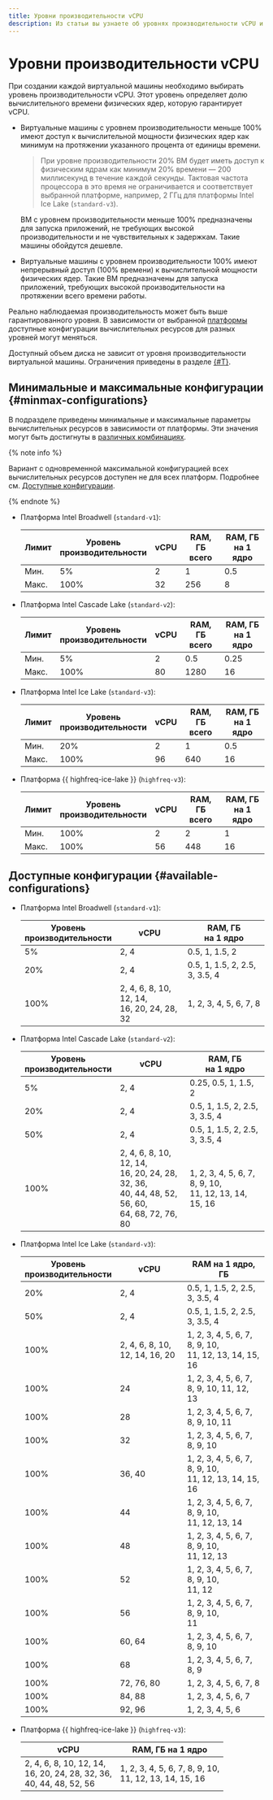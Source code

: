 ```yaml
---
title: Уровни производительности vCPU
description: Из статьи вы узнаете об уровнях производительности vCPU и доступных конфигурациях на разных платформах.
---
```


# Уровни производительности vCPU


При создании каждой виртуальной машины необходимо выбирать уровень производительности vCPU. Этот уровень определяет долю вычислительного времени физических ядер, которую гарантирует vCPU.

* Виртуальные машины с уровнем производительности меньше 100% имеют доступ к вычислительной мощности физических ядер как минимум на протяжении указанного процента от единицы времени.

    > При уровне производительности 20% ВМ будет иметь доступ к физическим ядрам как минимум 20% времени — 200 миллисекунд в течение каждой секунды. Тактовая частота процессора в это время не ограничивается и соответствует выбранной платформе, например, 2 ГГц для платформы Intel Ice Lake (`standard-v3`).

    ВМ с уровнем производительности меньше 100% предназначены для запуска приложений, не требующих высокой производительности и не чувствительных к задержкам. Такие машины обойдутся дешевле.

* Виртуальные машины с уровнем производительности 100% имеют непрерывный доступ (100% времени) к вычислительной мощности физических ядер. Такие ВМ предназначены для запуска приложений, требующих высокой производительности на протяжении всего времени работы.

Реально наблюдаемая производительность может быть выше гарантированного уровня. В зависимости от выбранной [платформы](vm-platforms.md) доступные конфигурации вычислительных ресурсов для разных уровней могут меняться.

Доступный объем диска не зависит от уровня производительности виртуальной машины. Ограничения приведены в разделе [{#T}](limits.md).

## Минимальные и максимальные конфигурации {#minmax-configurations}

В подразделе приведены минимальные и максимальные параметры вычислительных ресурсов в зависимости от платформы. Эти значения могут быть достигнуты в [различных комбинациях](#available-configurations).

{% note info %}

Вариант с одновременной максимальной конфигурацией всех вычислительных ресурсов доступен не для всех платформ. Подробнее см. [Доступные конфигурации](#available-configurations).

{% endnote %}


* Платформа Intel Broadwell (`standard-v1`):

    Лимит | Уровень<br>производительности | vCPU | RAM, ГБ<br>всего | RAM, ГБ<br>на 1 ядро
    ------------ | ----------------------------- | ---- | ---------------- | -----------------
    Мин.         | 5%                            | 2    | 1                | 0.5
    Макс.        | 100%                          | 32   | 256              | 8

* Платформа Intel Cascade Lake (`standard-v2`):

    Лимит | Уровень<br>производительности | vCPU | RAM, ГБ<br>всего | RAM, ГБ<br>на 1 ядро
    ------------ | ----------------------------- | ---- | ---------------- | -----------------
    Мин.         | 5%                            | 2    | 0.5              | 0.25
    Макс.        | 100%                          | 80   | 1280             | 16

* Платформа Intel Ice Lake (`standard-v3`):

    Лимит | Уровень<br>производительности | vCPU | RAM, ГБ<br>всего | RAM, ГБ<br>на 1 ядро
    ------------ | ----------------------------- | ---- | ---------------- | -----------------
    Мин.         | 20%                           | 2    | 1                | 0.5
    Макс.        | 100%                          | 96   | 640              | 16

* Платформа {{ highfreq-ice-lake }} (`highfreq-v3`):

    Лимит | Уровень<br>производительности | vCPU | RAM, ГБ<br>всего | RAM, ГБ<br>на 1 ядро
    ------------ | ----------------------------- | ---- | ---------------- | -----------------
    Мин.         | 100%                          | 2    | 2                | 1
    Макс.        | 100%                          | 56   | 448              | 16

## Доступные конфигурации {#available-configurations}

* Платформа Intel Broadwell (`standard-v1`):

    Уровень<br>производительности | vCPU | RAM, ГБ<br>на 1 ядро
    --- | --- | ---
    5% | 2, 4 | 0.5, 1, 1.5, 2
    20% | 2, 4 | 0.5, 1, 1.5, 2, 2.5, 3, 3.5, 4
    100% | 2, 4, 6, 8, 10, 12, 14,<br> 16, 20, 24, 28, 32 | 1, 2, 3, 4, 5, 6, 7, 8

* Платформа Intel Cascade Lake (`standard-v2`):

    Уровень<br>производительности | vCPU | RAM, ГБ<br>на 1 ядро
    --- | --- | ---
    5% | 2, 4 | 0.25, 0.5, 1, 1.5, 2
    20% | 2, 4 | 0.5, 1, 1.5, 2, 2.5, 3, 3.5, 4
    50% | 2, 4 | 0.5, 1, 1.5, 2, 2.5, 3, 3.5, 4
    100% | 2, 4, 6, 8, 10, 12, 14,<br> 16, 20, 24, 28, 32, 36,<br> 40, 44, 48, 52, 56, 60,<br> 64, 68, 72, 76, 80 | 1, 2, 3, 4, 5, 6, 7, 8, 9, 10,<br> 11, 12, 13, 14, 15, 16

* Платформа Intel Ice Lake (`standard-v3`):

    Уровень<br> производительности | vCPU | RAM на 1 ядро, ГБ
    --- | --- | ---
    20% | 2, 4 | 0.5, 1, 1.5, 2, 2.5, 3, 3.5, 4
    50% | 2, 4 | 0.5, 1, 1.5, 2, 2.5, 3, 3.5, 4
    100% | 2, 4, 6, 8, 10, 12, 14, 16, 20 | 1, 2, 3, 4, 5, 6, 7, 8, 9, 10,<br> 11, 12, 13, 14, 15, 16
    100% | 24 | 1, 2, 3, 4, 5, 6, 7, 8, 9, 10, 11, 12, 13
    100% | 28 | 1, 2, 3, 4, 5, 6, 7, 8, 9, 10, 11
    100% | 32 | 1, 2, 3, 4, 5, 6, 7, 8, 9, 10
    100% | 36, 40 | 1, 2, 3, 4, 5, 6, 7, 8, 9, 10,<br> 11, 12, 13, 14, 15, 16 
    100% | 44 | 1, 2, 3, 4, 5, 6, 7, 8, 9, 10,<br> 11, 12, 13, 14
    100% | 48 | 1, 2, 3, 4, 5, 6, 7, 8, 9, 10,<br> 11, 12, 13
    100% | 52 | 1, 2, 3, 4, 5, 6, 7, 8, 9, 10,<br> 11, 12
    100% | 56 | 1, 2, 3, 4, 5, 6, 7, 8, 9, 10,<br> 11
    100% | 60, 64 | 1, 2, 3, 4, 5, 6, 7, 8, 9, 10
    100% | 68 | 1, 2, 3, 4, 5, 6, 7, 8, 9
    100% | 72, 76, 80 | 1, 2, 3, 4, 5, 6, 7, 8
    100% | 84, 88 | 1, 2, 3, 4, 5, 6, 7
    100% | 92, 96 | 1, 2, 3, 4, 5, 6

* Платформа {{ highfreq-ice-lake }} (`highfreq-v3`):

    vCPU | RAM, ГБ на 1 ядро
    --- | --- 
    2, 4, 6, 8, 10, 12, 14,<br> 16, 20, 24, 28, 32, 36,<br> 40, 44, 48, 52, 56 | 1, 2, 3, 4, 5, 6, 7, 8, 9, 10,<br> 11, 12, 13, 14, 15, 16